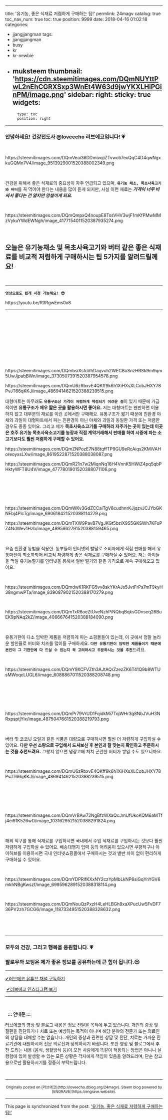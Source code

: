 
---
title: '유기농, 좋은 식재료 저렴하게 구매하는 팁!'
permlink: 24magv
catalog: true
toc_nav_num: true
toc: true
position: 9999
date: 2018-04-16 01:02:18
categories:
- jjangjjangman
tags:
- jjangjjangman
- busy
- kr
- kr-newbie
- muksteem
thumbnail: 'https://cdn.steemitimages.com/DQmNUYttPwL2nEhCGRXSxp3WnEt4W63d9jwYKXLHiPGinPM/image.png'
sidebar:
    right:
        sticky: true
widgets:
    -
        type: toc
        position: right
---


<html>
<h3>안녕하세요! 건강전도사 @loveecho 러브에코입니다! 💗</h3>
<p><br></p>
<p>https://steemitimages.com/DQmVeai36DDmivojiZTvwoti7exQqC4D4qwNgxkuGQMn7V4/image_9513929001520388002349.png</p>
<p><br></p>
<p>건강을 위해서 좋은 식재료의 중요성이 자주 언급되고 있으며, <code><strong>유기농 채소, 목초사육고기와 버터</strong></code>를 꼭 먹어야 한다는 내용을 많이 듣게 되지만, 사실 이런 재료는 <em><strong>가격이 너무 비싸서 좋다는 건 알지만 망설이게 되요.</strong></em> &nbsp;&nbsp;</p>
<p><br></p>
<p>https://steemitimages.com/DQmQmpxQ4noupE8TssVHV3wjF1mKfPMwMMzVykuYWdEWNgh/image_4177154011520387935274.png</p>
<p><br></p>
<h2>오늘은 유기농채소 및 목초사육고기와 버터 같은 좋은 식재료를 비교적 저렴하게 구매하시는 팁 5가지를 알려드릴께요!</h2>
<p><br></p>
<hr>
<pre><code><strong>영상으로도 쉽게 시청 가능해요! 😎</strong></code></pre>
<p>https://youtu.be/R3RgwEms0x8</p>
<hr>
<h1><br></h1>
<p><br></p>
<p><br></p>
<p><br></p>
<p>https://steemitimages.com/DQmbsiXsfoVhDaqvuh2WECBuSnzHRSk9m9qm5UwJjpabBWn/image_3730507391520387954578.png</p>
<p>https://steemitimages.com/DQmU6zRbxvE4QKff9k6h1XiHXsXLCobJHXY78PvJT66qKKJ/image_4869414621520388239515.png</p>
<p>대형마트는 아무래도 <code><strong>유통구조상 가격이 저렴하게 책정되기 어려운 점</strong></code>이 있기 때문에 가급적이면 <strong>유통구조가 매우 짧은 곳을 활용하시면 좋아요.</strong> 저는 대형마트는 왠만하면 이용하지 않고 대부분의 재료를 이런 곳에서만 구매해요. 유통구조가 짧기 때문에 친환경 야채와 과일이 대형마트에서 파는 친환경이 아닌 야채와 과일과 동일한 가격 또는 저렴한 경우도 종종 있어요. 그리고 제가 <strong>목초사육소고기를 구매하러 자주가는 곳이 있는데 이곳은 호주 유기농 목초사육소고기를 농장과 직접 계약거래해서 판매를 하여 시중에 파는 소고기보다도 훨씬 저렴하게 구매할 수 있어요. &nbsp;</strong></p>
<p>https://steemitimages.com/DQmZNPozE7N88tqffTP9GU9eRcAiqs2KMiVAHoreoyxsLXw/image_8619522871520388038087.png</p>
<p>https://steemitimages.com/DQmR21n7w2MiqnNq16H4VnnK5HWiZ4pq5qbPHktyWFT8U4V/image_4777801901520388071106.png</p>
<p><br></p>
<p><br></p>
<p><br></p>
<p>https://steemitimages.com/DQmWKv3GdZCCaiTgV8cudhnrKJjqzvJCJYbGKNEbj4PicTg/image_690618421520388114279.png</p>
<p>https://steemitimages.com/DQmTXW9PavB7VgJKGt5bziX9S5GKSWh7KFoPZ4NdWev1Hzb/image_4895862791520388159465.png</p>
<p><br></p>
<p>요즘 친환경 농법을 적용한 &nbsp;농부들이 인터넷의 발달로 소비자에게 직접 판매를 해서 유통마진이 최소화되어 비교적 저렴하게 좋은 식재료를 구매하실 수 있어요. 저는 아이들을 먹일 유기농딸기를 인터넷을 통해서 일반 딸기와 같은 가격으로 계속 구매해오고 있어요. &nbsp;&nbsp;</p>
<p><br></p>
<p>https://steemitimages.com/DQmdwK1RKFG5vv8skYKrAJs5JvtFrPs7mT9kyH38ngmwPTa/image_8390879021520388170279.png</p>
<p><br></p>
<p>https://steemitimages.com/DQmTxR6oeZtUveNzhPiNQbqBqksGDnseq26BuEK9pNAq2kZ/image_406667641520388184090.png</p>
<p><br></p>
<p>유통기한이 다소 임박한 제품을 저렴하게 파는 쇼핑몰들이 있는데, 이 곳에서 정말 놀라운 할인율로 버터와 치즈를 많이들 구매하세요. <code><strong>다만 유통기한이 임박한 제품들이기 때문에 본인이 그 기한안에 다 드실 수 있는지 꼭 고려하시고 주문하시는 것을 추천</strong></code>드려요. &nbsp;</p>
<p><br></p>
<p>https://steemitimages.com/DQmY9XCFVZth3AJtAQrZzezZK6T41Q9b8WTUsMWoqcLUGL6/image_6088867011520388208748.png</p>
<p><br></p>
<p><br></p>
<p><br></p>
<p>https://steemitimages.com/DQmPr79VrUD1FqidkMi7TojWHr3g8NbJVuH3NRxpsptjYix/image_4875047661520388219793.png</p>
<p><br></p>
<p>버터 및 코코넛 오일과 같은 식품은 대량으로 구매하시면 훨씬 더 저렴하게 구입하실 수 있어요.<strong> 다만 우선 소량으로 구입해서 드셔보신 후 본인과 잘 맞는지 확인하고 주문하시는 것을 추천드려요.</strong> 그렇지 않으면 냉장고에 처치 곤란한 버터가 쌓일 수도 있으니까요.</p>
<p><br></p>
<p>https://steemitimages.com/DQmU6zRbxvE4QKff9k6h1XiHXsXLCobJHXY78PvJT66qKKJ/image_4869414621520388239515.png</p>
<p><br></p>
<p><br></p>
<p><br></p>
<p>https://steemitimages.com/DQmVrBAw72NgBfzWXaQcJmUfUkoKQM6aMTfj4ei91K526wD/image_1031629521520388291824.png</p>
<p><br></p>
<p>해외 직구를 통해 식재료를 구입하시면 국내에서 수입 식재료를 구입하시는 것보다 훨씬 저렴하게 구입하실 수 있어요. 배송대행지 입력 등의 어려움이 있으시면 쿠팡직구나 아이허브를 이용하시면 국내 인터넷쇼핑몰에서 구매하시는 것과 별반 차이 없이 편리하게 구매하실 수 있어요. &nbsp;</p>
<p><br></p>
<p>https://steemitimages.com/DQmYDPRifKXxNY2czYpMbLkNP6siGqYnYGV6mkhNBgKwszf/image_6995962891520388318114.png</p>
<p><br></p>
<p>https://steemitimages.com/DQmNouQzPxzH4LeHLBGh9xaXPucUw5FvDF736PV2zh7GCG6/image_1187334951520388328632.png</p>
<p><br></p>
<p>&nbsp;&nbsp;</p>
<hr>
<h3>모두의 건강, 그리고 행복을 응원합니다. 💗&nbsp;</h3>
<h3>팔로우와 보팅은 제가 좋은 정보를 공유하는데 큰 힘이 됩니다.😍&nbsp;</h3>
<hr>
<p><a href="https://www.youtube.com/c/LoveEchoJin?sub_confirmation=1">✔︎러브에코 유튜브 채널 구독하기</a></p>
<p>&nbsp;<a href="https://www.instagram.com/love_echo_jin">✔︎러브에코 인스타그램 보기</a> &nbsp;</p>
<hr>
<p><br></p>
<p>&nbsp;&nbsp;<strong>::: 안내문 :::</strong>&nbsp;</p>
<p>러브에코의 영상 및 블로그 내용은 정보 전달을 목적에 두고 있습니다. 개인의 증상 및 질환을 진단하거나 치료 또는 예방하는 목적이 아니며 해당 분야의 전문가 또는 의료인의 상담을 대체할 수는 없습니다. 개인의 증상과 관련한 상담 및 진단, 치료는 가까운 진료기관에 내원하시어 전문 의료진과 상의하시기 바랍니다. 또한 영상 및 블로그에서 추천 드리는 내용 (음식, 생활방식 등)이 모든 사람에게 똑같이 적용되는 방법은 아니니 실행함에 있어 발생할 수 있는 모든 상황은 각자에게 책임이 있음을 알려드리며, 단순 참고용으로만 활용하시기를 정중히 부탁드립니다. &nbsp;</p>
<p><br></p>
</html>

***
<center><sup>Originally posted on [러브에코](http://loveecho.dblog.org/24magv). Steem blog powered by [ENGRAVE](https://engrave.website).</sup></center>

- - -

This page is synchronized from the post: ['유기농, 좋은 식재료 저렴하게 구매하는 팁!'](https://steemit.com/@loveecho/24magv)
